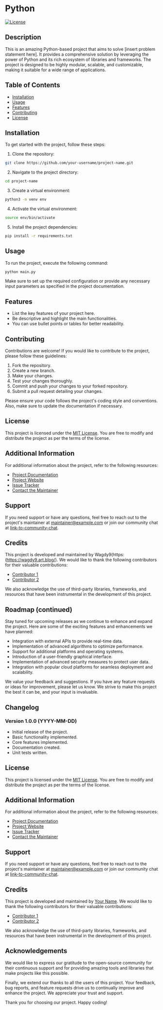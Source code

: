 # Python

[![License](https://img.shields.io/badge/license-MIT-blue.svg)](LICENSE)

## Description

This is an amazing Python-based project that aims to solve [insert problem statement here]. It provides a comprehensive solution by leveraging the power of Python and its rich ecosystem of libraries and frameworks. The project is designed to be highly modular, scalable, and customizable, making it suitable for a wide range of applications.

## Table of Contents

- [Installation](#installation)
- [Usage](#usage)
- [Features](#features)
- [Contributing](#contributing)
- [License](#license)

## Installation

To get started with the project, follow these steps:

1. Clone the repository:

```bash
git clone https://github.com/your-username/project-name.git
```

2. Navigate to the project directory:

```bash
cd project-name
```

3. Create a virtual environment:

```bash
python3 -m venv env
```

4. Activate the virtual environment:

```bash
source env/bin/activate
```

5. Install the project dependencies:

```bash
pip install -r requirements.txt
```

## Usage

To run the project, execute the following command:

```bash
python main.py
```

Make sure to set up the required configuration or provide any necessary input parameters as specified in the project documentation.

## Features

- List the key features of your project here.
- Be descriptive and highlight the main functionalities.
- You can use bullet points or tables for better readability.

## Contributing

Contributions are welcome! If you would like to contribute to the project, please follow these guidelines:

1. Fork the repository.
2. Create a new branch.
3. Make your changes.
4. Test your changes thoroughly.
5. Commit and push your changes to your forked repository.
6. Submit a pull request detailing your changes.

Please ensure your code follows the project's coding style and conventions. Also, make sure to update the documentation if necessary.

## License

This project is licensed under the [MIT License](LICENSE). You are free to modify and distribute the project as per the terms of the license.

## Additional Information

For additional information about the project, refer to the following resources:

- [Project Documentation](https://link-to-documentation)
- [Project Website](https://project-website.com)
- [Issue Tracker](https://link-to-issue-tracker)
- [Contact the Maintainer](mailto:maintainer@example.com)

## Support

If you need support or have any questions, feel free to reach out to the project's maintainer at [maintainer@example.com](mailto:maintainer@example.com) or join our community chat at [link-to-community-chat](https://community-chat.com).

## Credits

This project is developed and maintained by Wagdy9(https:(https://wagdy9.art.blog/). We would like to thank the following contributors for their valuable contributions:

- [Contributor 1](https://github.com/contributor1)
- [Contributor 2](https://github.com/contributor2)

We also acknowledge the use of third-party libraries, frameworks, and resources that have been instrumental in the development of this project.

## Roadmap (continued)

Stay tuned for upcoming releases as we continue to enhance and expand the project. Here are some of the exciting features and enhancements we have planned:

- Integration with external APIs to provide real-time data.
- Implementation of advanced algorithms to optimize performance.
- Support for additional platforms and operating systems.
- Introduction of a user-friendly graphical interface.
- Implementation of advanced security measures to protect user data.
- Integration with popular cloud platforms for seamless deployment and scalability.

We value your feedback and suggestions. If you have any feature requests or ideas for improvement, please let us know. We strive to make this project the best it can be, and your input is invaluable.

## Changelog

### Version 1.0.0 (YYYY-MM-DD)

- Initial release of the project.
- Basic functionality implemented.
- Core features implemented.
- Documentation created.
- Unit tests written.

## License

This project is licensed under the [MIT License](LICENSE). You are free to modify and distribute the project as per the terms of the license.

## Additional Information

For additional information about the project, refer to the following resources:

- [Project Documentation](https://link-to-documentation)
- [Project Website](https://project-website.com)
- [Issue Tracker](https://link-to-issue-tracker)
- [Contact the Maintainer](mailto:maintainer@example.com)

## Support

If you need support or have any questions, feel free to reach out to the project's maintainer at [maintainer@example.com](mailto:maintainer@example.com) or join our community chat at [link-to-community-chat](https://community-chat.com).

## Credits

This project is developed and maintained by [Your Name](https://your-website.com). We would like to thank the following contributors for their valuable contributions:

- [Contributor 1](https://github.com/contributor1)
- [Contributor 2](https://github.com/contributor2)

We also acknowledge the use of third-party libraries, frameworks, and resources that have been instrumental in the development of this project.

## Acknowledgements

We would like to express our gratitude to the open-source community for their continuous support and for providing amazing tools and libraries that make projects like this possible.

Finally, we extend our thanks to all the users of this project. Your feedback, bug reports, and feature requests drive us to continually improve and enhance the project. We appreciate your trust and support.

Thank you for choosing our project. Happy coding!
 
